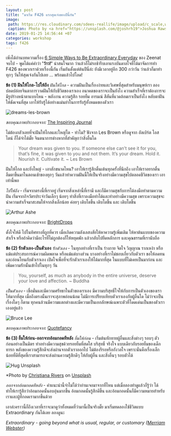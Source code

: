 ```yaml
---
layout: post
title: "มาเริ่ม F426 แรกสุดเจ๋งของปีนี้กัน"
image:
 path: https://res.cloudinary.com/sdees-reallife/image/upload/c_scale,w_1024/v1548404779/joshua-rawson-harris-668614-unsplash.jpg
 caption: Photo by <a href="https://unsplash.com/@joshrh19">Joshua Rawson-Harris</a> on <a href="https://unsplash.com/">Unsplash</a>
date: 2019-01-25 14:56:44 +07
categories: workshop
tags: f426
---
```

เพิ่งได้อ่านบทความเรื่อง [6 Simple Ways to Be Extraordinary Everyday](https://positiveprovocations.com/2019/01/23/6-simple-ways-to-be-extraordinary-everyday/?utm_source=feedburner&utm_medium=email&utm_campaign=Feed%3A+PositiveProvocations+%28Positive+Provocations%29) ของ Zeenat จบไป - พูดได้แค่คำว่า **'ว้าว!'** น่าสนใจมาก ว่าแล้วก็ไม่รอช้ารีบเอาแรงบันดาลใจที่ได้มาจัดการทำ F426 ของพวกเราด้วยเรื่องนี้กัน เริ่มกันตั้งแต่ต้นปีนี่ล่ะ ยังมีเวลาอยู่อีก 300 กว่าวัน ว่าแล้วก็มาทำทุกๆ วันให้สุดเจ๋งกันไปเลย ... พร้อมแล้วไปโลด!

**ข้อ (1) ฝันให้ไกล-ไปให้ถึง**
*ฝันให้ไกล* - ความฝันเป็นเรื่องง่ายและวิเศษที่สุดสำหรับมนุษย์เรา ลองปลดปล่อยจินตาการวาดฝันให้กับชีวิตของเราเอง อนาคตของเราจะเป็นยังไง ความสำเร็จที่เราต้องการจะมีรูปร่างหน้าตาแบบไหน - พลังงาน ความรู้สึก รอยยิ้ม อารมณ์ สีสันที่แวดล้อมเราเป็นยังไง หลับตาฝันให้ชัดเจนที่สุด เอาให้รับรู้ได้อย่างแม่นยำในการรับรู้ทั้งหมดของตัวเรา

![dreams-les-brown](https://res.cloudinary.com/sdees-reallife/image/upload/c_scale,w_600/v1548411486/dream-les-brown.jpg)

*ขอบคุณภาพประกอบจาก:* [The Inspiring Jpurnal](https://www.theinspiringjournal.com/10-highly-inspirational-les-brown-quotes-to-live-your-dreams/)

ไม่ต้องกลัวเลยที่จะฝันให้ไกลและใหญ่โต - ทำไม? ฟังจาก Les Brown หรือดูจาก อัลเบิร์ต ไอสไตน์ ก็ได้จำได้มั๊ย จินตนาการต่างหากที่สำคัญกว่าสิ่งอื่นใด

> Your dream was given to you. If someone else can’t see it for you, that’s fine, it was given to you and not them. It’s your dream. Hold it. Nourish it. Cultivate it. ~ Les Brown

ฝันให้ไกล และยิ่งใหญ่ - เอาสักขนาดไหน? เอาให้เรารู้สึกตื่นเต้นทุกครั้งที่นึกถึง เอาให้เราอยากตื่นลืมตาขึ้นมาในตอนเช้าของทุกๆ วันแล้วทำความฝันนี้ให้เป็นจริงอย่างมีความสุขไปตลอดชีวิตของเรา เอาเท่านี้พอ

*ไปให้ถึง* - เริ่มจากตรงนี้ที่เราอยู่ เริ่มจากสิ่งเหล่านี้ที่เรามี และก็มีความสุขกับการได้ลงมือทำตามความฝัน เริ่มจากกิจวัตรประจำวันเล็กๆ น้อยๆ ทำสิ่งที่เราลงมือทำได้และทำอย่างมีความสุข เพราะความสุขจะนำความสำเร็จมาสะสมให้จากสิ่งเล็กน้อย ค่อยๆ เติบโตขึ้น เติบโตขึ้น และ เติบโตขึ้น

![Arthur Ashe](https://res.cloudinary.com/sdees-reallife/image/upload/c_scale,w_600/v1548413112/arthur-ashe.jpg)

*ขอบคุณภาพประกอบจาก:* [BrightDrops](https://brightdrops.com/best-motivational-quotes)

ตั้งใจให้ดี ไปในทิศทางที่ถูกที่ควร เมื่อเกิดความลังเลสงสัยให้หาความรู้เพิ่มเติม ให้หาต้นแบบของความสำเร็จ หรือถ้าคิดว่ามีอะไรที่ไม่ถูกต้องก็ให้หยุดพัก แล้วกลับไปยืดหลักการ และคุณธรรมที่เรานับถือ

**ข้อ (2) รักตัวเอง-เป็นตัวเอง**
*รักตัวเอง* - ในทุกอย่างที่เราเป็น ร่างกาย จิตใจ วิญญาณ รากเหง้า หรือแม้แต่ประสบการณ์ความผิดพลาด หรือแม้แต่บางส่วน บางอย่างที่เราไม่ชอบเกี่ยวกับตัวเรา ขอให้อดทนและอ่อนโยนกับตัวเราเอง เปิดใจเพื่อที่จะรักตัวเราเองให้ได้มากที่สุด ในแบบที่ไม่เคยเป็นมาก่อน และเพิ่มความรักนั้นเข้าไปในทุกๆ วัน

> You, yourself, as much as anybody in the entire universe, deserve your love and affection. ~ Buddha

*เป็นตัวเอง* - เชื่อมั่นและมีความศรัทธาในตัวของเราเอง มีความบริสุทธิ์ใจให้กับการเป็นตัวเองของเราให้มากที่สุด เมื่อถึงตรงนั้นเราจะสุภาพอ่อนน้อม ไม่มีการเปรียบเทียบตัวเราเองกับผู้อื่นใด ไม่ว่าจะเป็นเรื่องใดๆ ก็ตาม ทุกคนล้วนมีความแตกต่างและมีความเป็นเอกลักษณ์เฉพาะตัวที่โดดเด่นเป็นของตัวเราเองอยู่แล้ว

![Bruce Lee](https://res.cloudinary.com/sdees-reallife/image/upload/c_scale,w_600/v1548415196/Quotefancy-24564-3840x2160.jpg)

*ขอบคุณภาพประกอบจาก:* [Quotefancy](https://quotefancy.com/quote/21900/Bruce-Lee-Always-be-yourself-express-yourself-have-faith-in-yourself-do-not-go-out-and)

**ข้อ (3) ยิ้มให้ก่อน-ออกจากอ้อมกอดทีหลัง**
*ยิ้มให้ก่อน* - เริ่มต้นทักทายผู้อื่นและสิ่งต่างๆ รอบๆ ตัวก่อนอย่างเป็นมิตร ทำอย่างมีความสุขด้วยรอยยิ้มที่สดใส บริสุทธิ์ จริงใจ แบบเดียวกับรอยยิ้มของเด็กทารก พลังของความรู้สึกดีจะส่งผ่านจากตัวเราออกไป ไม่ต้องรีรอหรือกังวลใจ เพราะนั่นคือเรื่องเล็กน้อยที่ดีที่สุดที่เราสามารถจะส่งผ่านความรู้สึกดีๆ ให้กับผู้อื่น และสิ่งอื่นๆ รอบตัวได้

![Hug Unsplash](https://res.cloudinary.com/sdees-reallife/image/upload/c_scale,w_800/v1548416413/christiana-rivers-217056-unsplash.jpg)

*Photo by [Christiana Rivers](https://unsplash.com/@christiana) on [Unsplash](https://unsplash.com/)

*ออกจากอ้อมกอดทีหลัง* - คำแนะนำนี้จำไม่ได้ว่าอ่านเจอมาจากที่ไหน แต่เมื่อลองทำดูแล้วก็รู้ว่า ได้ทำให้เรารู้สึกว่าอ้อมกอดนั้นอบอุ่นมากขึ้น อ้อมกอดนั้นรู้สึกดีขึ้น และอ้อมกอดนั้นก็มีความหมายสำหรับเราและผู้ที่กอดเรามากขึ้นด้วย

เอาล่ะคราวนี้ก็ถึงเวลาที่เราจะมาดูว่าทั้งหมดที่ว่ามานี้เป็นจริงมั๊ย มาเริ่มทดลองใช้ชีวิตแบบ Extraordinary กันได้เลย ลองดูนะ

*Extraordinary - going beyond what is usual, regular, or customary ([Merriam Webster](https://www.merriam-webster.com/dictionary/extraordinary))*
